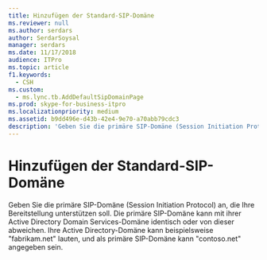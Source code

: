 ```yaml
---
title: Hinzufügen der Standard-SIP-Domäne
ms.reviewer: null
ms.author: serdars
author: SerdarSoysal
manager: serdars
ms.date: 11/17/2018
audience: ITPro
ms.topic: article
f1.keywords:
  - CSH
ms.custom:
  - ms.lync.tb.AddDefaultSipDomainPage
ms.prod: skype-for-business-itpro
ms.localizationpriority: medium
ms.assetid: b9dd496e-d43b-42e4-9e70-a70abb79cdc3
description: 'Geben Sie die primäre SIP-Domäne (Session Initiation Protocol) an, die Ihre Bereitstellung unterstützen soll. Die primäre SIP-Domäne kann mit ihrer Active Directory Domain Services-Domäne identisch oder von dieser abweichen. Ihre Active Directory-Domäne kann beispielsweise "fabrikam.net" lauten, und als primäre SIP-Domäne kann "contoso.net" angegeben sein.'
---
```


# <a name="add-default-sip-domain"></a>Hinzufügen der Standard-SIP-Domäne
 
Geben Sie die primäre SIP-Domäne (Session Initiation Protocol) an, die Ihre Bereitstellung unterstützen soll. Die primäre SIP-Domäne kann mit ihrer Active Directory Domain Services-Domäne identisch oder von dieser abweichen. Ihre Active Directory-Domäne kann beispielsweise "fabrikam.net" lauten, und als primäre SIP-Domäne kann "contoso.net" angegeben sein.
  

